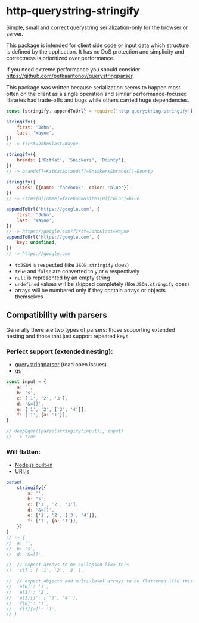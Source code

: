 # http-querystring-stringify

Simple, small and correct querystring serialization-only for the browser or
server.

This package is intended for client side code or input data which structure is
defined by the application. It has no DoS protection and simplicity and
correctness is prioritized over performance.

If you need extreme performance you should consider
https://github.com/petkaantonov/querystringparser.

This package was written because serialization seems to happen most often on the
client as a single operation and similar performance-focused libraries had
trade-offs and bugs while others carried huge dependencies.

```js
const {stringify, appendToUrl} = require('http-querystring-stringify')

stringify({
	first: 'John',
	last: 'Wayne',
})
// -> first=John&last=Wayne

stringify({
	brands: ['KitKat', 'Snickers', 'Bounty'],
})
// -> brands[]=KitKat&brands[]=Snickers&brands[]=Bounty

stringify({
	sites: [{name: 'facebook', color: 'blue'}],
})
// -> sites[0][name]=facebook&sites[0][color]=blue

appendToUrl('https://google.com', {
	first: 'John',
	last: 'Wayne',
})
// -> https://google.com?first=John&last=Wayne
appendToUrl('https://google.com', {
	key: undefined,
})
// -> https://google.com
```

- `toJSON` is respected (like `JSON.stringify` does)
- `true` and `false` are converted to `y` or `n` respectively
- `null` is represented by an empty string
- `undefined` values will be skipped completely (like `JSON.stringify` does)
- arrays will be numbered only if they contain arrays or objects themselves

## Compatibility with parsers

Generally there are two types of parsers: those supporting extended nesting and
those that just support repeated keys.

### Perfect support (extended nesting):

- [querystringparser](https://github.com/petkaantonov/querystringparser) (read
  open issues)
- [qs](https://github.com/ljharb/qs)

```js
const input = {
	a: '',
	b: 's',
	c: ['1', '2', '3'],
	d: '&=[]',
	e: ['1', '2', ['3', '4']],
	f: ['1', {a: '1'}],
}

// deepEqual(parse(stringify(input)), input)
// 	-> true
```

### Will flatten:

- [Node.js built-in](https://nodejs.org/api/url.html)
- [URI.js](https://github.com/medialize/URI.js)

```js
parse(
	stringify({
		a: '',
		b: 's',
		c: ['1', '2', '3'],
		d: '&=[]',
		e: ['1', '2', ['3', '4']],
		f: ['1', {a: '1'}],
	})
)
// -> {
// 	a: '',
// 	b: 's',
// 	d: '&=[]',

// 	// expect arrays to be collapsed like this
// 	'c[]': [ '1', '2', '3' ],

// 	// expect objects and multi-level arrays to be flattened like this
// 	'e[0]': '1',
// 	'e[1]': '2',
// 	'e[2][]': [ '3', '4' ],
// 	'f[0]': '1',
// 	'f[1][a]': '1',
// }
```
